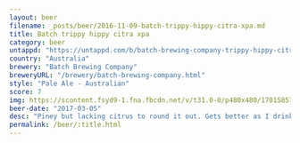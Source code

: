 ```yaml
---
layout: beer
filename: _posts/beer/2016-11-09-batch-trippy-hippy-citra-xpa.md
title: Batch trippy hippy citra xpa
category: beer
untappd: "https://untappd.com/b/batch-brewing-company-trippy-hippy-citra-xpa/1940346"
country: "Australia"
brewery: "Batch Brewing Company"
breweryURL: "/brewery/batch-brewing-company.html"
style: "Pale Ale - Australian"
score: 7
img: https://scontent.fsyd9-1.fna.fbcdn.net/v/t31.0-0/p480x480/17015857_10154988847368745_6869271982387745810_o.jpg?_nc_cat=103&_nc_sid=e007fa&_nc_ohc=8uMUivSeSqwAX9g9Ofh&_nc_ht=scontent.fsyd9-1.fna&_nc_tp=6&oh=3c9f5409e63b1a58ba51381c331775d1&oe=5F4863A0
beer-date: "2017-03-05"
desc: "Piney but lacking citrus to round it out. Gets better as I drink but it almost has a wheat flavour which I wasn't what I was hoping for"
permalink: /beer/:title.html
---
```

